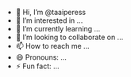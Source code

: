 - 👋 Hi, I’m @taaiperess
- 👀 I’m interested in ...
- 🌱 I’m currently learning ...
- 💞️ I’m looking to collaborate on ...
- 📫 How to reach me ...
- 😄 Pronouns: ...
- ⚡ Fun fact: ...

<!---
taaiperess/taaiperess is a ✨ special ✨ repository because its `README.md` (this file) appears on your GitHub profile.
You can click the Preview link to take a look at your changes.
--->
